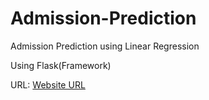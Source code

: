 # Admission-Prediction
Admission Prediction using Linear Regression

Using Flask(Framework)

URL: [Website URL](https://reviewscapper.herokuapp.com)

